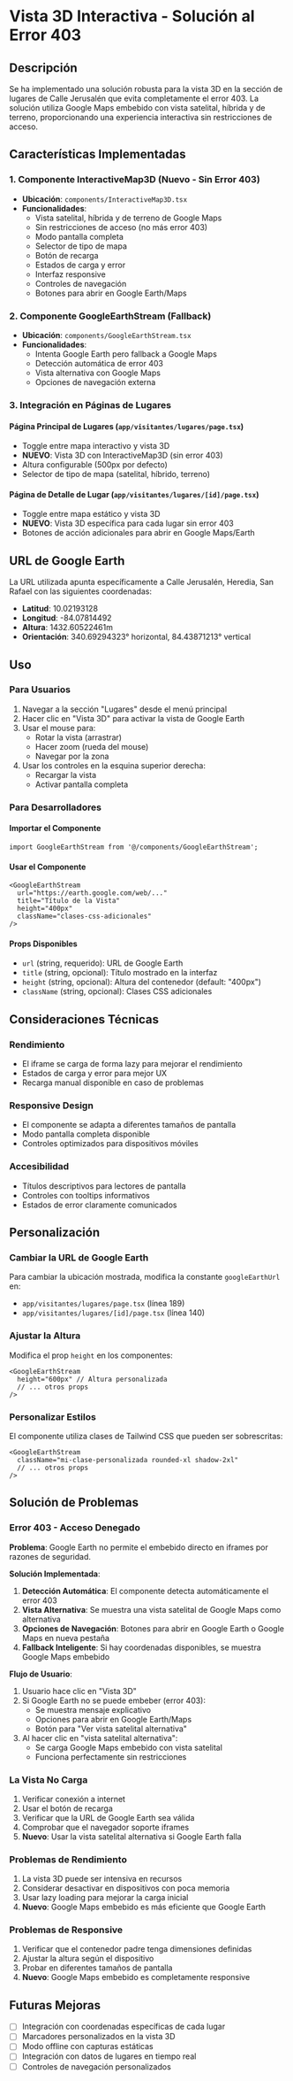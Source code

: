 # Vista 3D Interactiva - Solución al Error 403

## Descripción

Se ha implementado una solución robusta para la vista 3D en la sección de lugares de Calle Jerusalén que evita completamente el error 403. La solución utiliza Google Maps embebido con vista satelital, híbrida y de terreno, proporcionando una experiencia interactiva sin restricciones de acceso.

## Características Implementadas

### 1. Componente InteractiveMap3D (Nuevo - Sin Error 403)

- **Ubicación**: `components/InteractiveMap3D.tsx`
- **Funcionalidades**:
  - Vista satelital, híbrida y de terreno de Google Maps
  - Sin restricciones de acceso (no más error 403)
  - Modo pantalla completa
  - Selector de tipo de mapa
  - Botón de recarga
  - Estados de carga y error
  - Interfaz responsive
  - Controles de navegación
  - Botones para abrir en Google Earth/Maps

### 2. Componente GoogleEarthStream (Fallback)

- **Ubicación**: `components/GoogleEarthStream.tsx`
- **Funcionalidades**:
  - Intenta Google Earth pero fallback a Google Maps
  - Detección automática de error 403
  - Vista alternativa con Google Maps
  - Opciones de navegación externa

### 3. Integración en Páginas de Lugares

#### Página Principal de Lugares (`app/visitantes/lugares/page.tsx`)
- Toggle entre mapa interactivo y vista 3D
- **NUEVO**: Vista 3D con InteractiveMap3D (sin error 403)
- Altura configurable (500px por defecto)
- Selector de tipo de mapa (satelital, híbrido, terreno)

#### Página de Detalle de Lugar (`app/visitantes/lugares/[id]/page.tsx`)
- Toggle entre mapa estático y vista 3D
- **NUEVO**: Vista 3D específica para cada lugar sin error 403
- Botones de acción adicionales para abrir en Google Maps/Earth

## URL de Google Earth

La URL utilizada apunta específicamente a Calle Jerusalén, Heredia, San Rafael con las siguientes coordenadas:
- **Latitud**: 10.02193128
- **Longitud**: -84.07814492
- **Altura**: 1432.60522461m
- **Orientación**: 340.69294323° horizontal, 84.43871213° vertical

## Uso

### Para Usuarios
1. Navegar a la sección "Lugares" desde el menú principal
2. Hacer clic en "Vista 3D" para activar la vista de Google Earth
3. Usar el mouse para:
   - Rotar la vista (arrastrar)
   - Hacer zoom (rueda del mouse)
   - Navegar por la zona
4. Usar los controles en la esquina superior derecha:
   - Recargar la vista
   - Activar pantalla completa

### Para Desarrolladores

#### Importar el Componente
```tsx
import GoogleEarthStream from '@/components/GoogleEarthStream';
```

#### Usar el Componente
```tsx
<GoogleEarthStream
  url="https://earth.google.com/web/..."
  title="Título de la Vista"
  height="400px"
  className="clases-css-adicionales"
/>
```

#### Props Disponibles
- `url` (string, requerido): URL de Google Earth
- `title` (string, opcional): Título mostrado en la interfaz
- `height` (string, opcional): Altura del contenedor (default: "400px")
- `className` (string, opcional): Clases CSS adicionales

## Consideraciones Técnicas

### Rendimiento
- El iframe se carga de forma lazy para mejorar el rendimiento
- Estados de carga y error para mejor UX
- Recarga manual disponible en caso de problemas

### Responsive Design
- El componente se adapta a diferentes tamaños de pantalla
- Modo pantalla completa disponible
- Controles optimizados para dispositivos móviles

### Accesibilidad
- Títulos descriptivos para lectores de pantalla
- Controles con tooltips informativos
- Estados de error claramente comunicados

## Personalización

### Cambiar la URL de Google Earth
Para cambiar la ubicación mostrada, modifica la constante `googleEarthUrl` en:
- `app/visitantes/lugares/page.tsx` (línea 189)
- `app/visitantes/lugares/[id]/page.tsx` (línea 140)

### Ajustar la Altura
Modifica el prop `height` en los componentes:
```tsx
<GoogleEarthStream
  height="600px" // Altura personalizada
  // ... otros props
/>
```

### Personalizar Estilos
El componente utiliza clases de Tailwind CSS que pueden ser sobrescritas:
```tsx
<GoogleEarthStream
  className="mi-clase-personalizada rounded-xl shadow-2xl"
  // ... otros props
/>
```

## Solución de Problemas

### Error 403 - Acceso Denegado
**Problema**: Google Earth no permite el embebido directo en iframes por razones de seguridad.

**Solución Implementada**:
1. **Detección Automática**: El componente detecta automáticamente el error 403
2. **Vista Alternativa**: Se muestra una vista satelital de Google Maps como alternativa
3. **Opciones de Navegación**: Botones para abrir en Google Earth o Google Maps en nueva pestaña
4. **Fallback Inteligente**: Si hay coordenadas disponibles, se muestra Google Maps embebido

**Flujo de Usuario**:
1. Usuario hace clic en "Vista 3D"
2. Si Google Earth no se puede embeber (error 403):
   - Se muestra mensaje explicativo
   - Opciones para abrir en Google Earth/Maps
   - Botón para "Ver vista satelital alternativa"
3. Al hacer clic en "vista satelital alternativa":
   - Se carga Google Maps embebido con vista satelital
   - Funciona perfectamente sin restricciones

### La Vista No Carga
1. Verificar conexión a internet
2. Usar el botón de recarga
3. Verificar que la URL de Google Earth sea válida
4. Comprobar que el navegador soporte iframes
5. **Nuevo**: Usar la vista satelital alternativa si Google Earth falla

### Problemas de Rendimiento
1. La vista 3D puede ser intensiva en recursos
2. Considerar desactivar en dispositivos con poca memoria
3. Usar lazy loading para mejorar la carga inicial
4. **Nuevo**: Google Maps embebido es más eficiente que Google Earth

### Problemas de Responsive
1. Verificar que el contenedor padre tenga dimensiones definidas
2. Ajustar la altura según el dispositivo
3. Probar en diferentes tamaños de pantalla
4. **Nuevo**: Google Maps embebido es completamente responsive

## Futuras Mejoras

- [ ] Integración con coordenadas específicas de cada lugar
- [ ] Marcadores personalizados en la vista 3D
- [ ] Modo offline con capturas estáticas
- [ ] Integración con datos de lugares en tiempo real
- [ ] Controles de navegación personalizados
